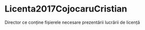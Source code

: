 # Licenta2017CojocaruCristian
Director ce conține fișierele necesare prezentării lucrării de licență
